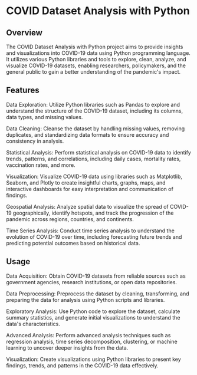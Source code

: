 # COVID Dataset Analysis with Python

## Overview

The COVID Dataset Analysis with Python project aims to provide insights and visualizations into COVID-19 data using Python programming language. It utilizes various Python libraries and tools to explore, clean, analyze, and visualize COVID-19 datasets, enabling researchers, policymakers, and the general public to gain a better understanding of the pandemic's impact.

## Features

Data Exploration: Utilize Python libraries such as Pandas to explore and understand the structure of the COVID-19 dataset, including its columns, data types, and missing values.

Data Cleaning: Cleanse the dataset by handling missing values, removing duplicates, and standardizing data formats to ensure accuracy and consistency in analysis.

Statistical Analysis: Perform statistical analysis on COVID-19 data to identify trends, patterns, and correlations, including daily cases, mortality rates, vaccination rates, and more.

Visualization: Visualize COVID-19 data using libraries such as Matplotlib, Seaborn, and Plotly to create insightful charts, graphs, maps, and interactive dashboards for easy interpretation and communication of findings.

Geospatial Analysis: Analyze spatial data to visualize the spread of COVID-19 geographically, identify hotspots, and track the progression of the pandemic across regions, countries, and continents.

Time Series Analysis: Conduct time series analysis to understand the evolution of COVID-19 over time, including forecasting future trends and predicting potential outcomes based on historical data.

## Usage

Data Acquisition: Obtain COVID-19 datasets from reliable sources such as government agencies, research institutions, or open data repositories.

Data Preprocessing: Preprocess the dataset by cleaning, transforming, and preparing the data for analysis using Python scripts and libraries.

Exploratory Analysis: Use Python code to explore the dataset, calculate summary statistics, and generate initial visualizations to understand the data's characteristics.

Advanced Analysis: Perform advanced analysis techniques such as regression analysis, time series decomposition, clustering, or machine learning to uncover deeper insights from the data.

Visualization: Create visualizations using Python libraries to present key findings, trends, and patterns in the COVID-19 data effectively.

